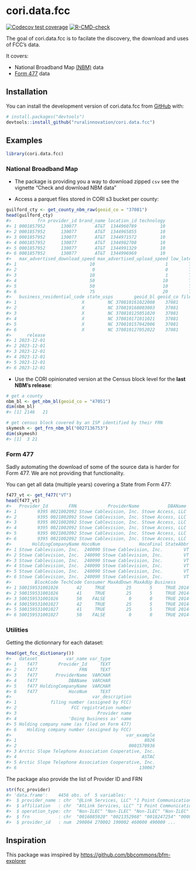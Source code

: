 
<!-- README.md is generated from README.Rmd. Please edit that file -->

# cori.data.fcc

<!-- badges: start -->

[![Codecov test
coverage](https://codecov.io/gh/ruralinnovation/cori.data.fcc/branch/main/graph/badge.svg)](https://app.codecov.io/gh/ruralinnovation/cori.data.fcc?branch=main)
[![R-CMD-check](https://github.com/ruralinnovation/cori.data.fcc/actions/workflows/R-CMD-check.yaml/badge.svg)](https://github.com/ruralinnovation/cori.data.fcc/actions/workflows/R-CMD-check.yaml)
<!-- badges: end -->

The goal of cori.data.fcc is to facilate the discovery, the download and
uses of FCC’s data.

It covers:

- National Broadband Map [(NBM)](https://broadbandmap.fcc.gov/home)
  data  
- [Form
  477](https://www.fcc.gov/general/broadband-deployment-data-fcc-form-477)
  data

## Installation

You can install the development version of cori.data.fcc from
[GitHub](https://github.com/) with:

``` r
# install.packages("devtools")
devtools::install_github("ruralinnovation/cori.data.fcc")
```

## Examples

``` r
library(cori.data.fcc)
```

### National Broadband Map

- The package is providing you a way to download zipped `csv` see the
  vignette “Check and download NBM data”

- Access a parquet files stored in CORI s3 bucket per county:

``` r
guilford_cty <- get_county_nbm_raw(geoid_co = "37081")
head(guilford_cty)
#>          frn provider_id brand_name location_id technology
#> 1 0001857952      130077       AT&T  1344960789         10
#> 2 0001857952      130077       AT&T  1344965855         10
#> 3 0001857952      130077       AT&T  1344971572         10
#> 4 0001857952      130077       AT&T  1344982708         10
#> 5 0001857952      130077       AT&T  1344991329         10
#> 6 0001857952      130077       AT&T  1344996969         10
#>   max_advertised_download_speed max_advertised_upload_speed low_latency
#> 1                            10                           1        TRUE
#> 2                             0                           0        TRUE
#> 3                            10                           1        TRUE
#> 4                            50                          10        TRUE
#> 5                            50                          10        TRUE
#> 6                            75                          20        TRUE
#>   business_residential_code state_usps        geoid_bl geoid_co file_time_stamp
#> 1                         X         NC 370810161022008    37081      2024-09-03
#> 2                         X         NC 370810168003003    37081      2024-09-03
#> 3                         X         NC 370810125051020    37081      2024-09-03
#> 4                         X         NC 370810171011021    37081      2024-09-03
#> 5                         X         NC 370810157042006    37081      2024-09-03
#> 6                         X         NC 370810127052022    37081      2024-09-03
#>      release
#> 1 2023-12-01
#> 2 2023-12-01
#> 3 2023-12-01
#> 4 2023-12-01
#> 5 2023-12-01
#> 6 2023-12-01
```

- Use the CORI opinionated version at the Census block level for the
  **last NBM’s release**:

``` r
# get a county
nbm_bl <- get_nbm_bl(geoid_co = "47051")
dim(nbm_bl)
#> [1] 2146   21

# get census block covered by an ISP identified by their FRN
skymesh <- get_frn_nbm_bl("0027136753")
dim(skymesh)
#> [1]  3 21
```

### Form 477

Sadly automating the download of some of the source data is harder for
Form 477. We are not providing that functionality.

You can get all data (multiple years) covering a State from Form 477:

``` r
f477_vt <- get_f477("VT")
head(f477_vt)
#>   Provider_Id        FRN            ProviderName           DBAName
#> 1        9395 0021002092 Stowe Cablevision, Inc. Stowe Access, LLC
#> 2        9395 0021002092 Stowe Cablevision, Inc. Stowe Access, LLC
#> 3        9395 0021002092 Stowe Cablevision, Inc. Stowe Access, LLC
#> 4        9395 0021002092 Stowe Cablevision, Inc. Stowe Access, LLC
#> 5        9395 0021002092 Stowe Cablevision, Inc. Stowe Access, LLC
#> 6        9395 0021002092 Stowe Cablevision, Inc. Stowe Access, LLC
#>        HoldingCompanyName HocoNum               HocoFinal StateAbbr
#> 1 Stowe Cablevision, Inc.  240090 Stowe Cablevision, Inc.        VT
#> 2 Stowe Cablevision, Inc.  240090 Stowe Cablevision, Inc.        VT
#> 3 Stowe Cablevision, Inc.  240090 Stowe Cablevision, Inc.        VT
#> 4 Stowe Cablevision, Inc.  240090 Stowe Cablevision, Inc.        VT
#> 5 Stowe Cablevision, Inc.  240090 Stowe Cablevision, Inc.        VT
#> 6 Stowe Cablevision, Inc.  240090 Stowe Cablevision, Inc.        VT
#>         BlockCode TechCode Consumer MaxAdDown MaxAdUp Business       Date
#> 1 500159531001026       42     TRUE        25       5     TRUE 2014-12-01
#> 2 500159531001026       41     TRUE        25       5     TRUE 2014-12-01
#> 3 500159531001026       50    FALSE         0       0     TRUE 2014-12-01
#> 4 500159531001027       42     TRUE        25       5     TRUE 2014-12-01
#> 5 500159531001027       41     TRUE        25       5     TRUE 2014-12-01
#> 6 500159531001027       50    FALSE         0       0     TRUE 2014-12-01
```

### Utilities

Getting the dictionnary for each dataset:

``` r
head(get_fcc_dictionary())
#>   dataset           var_name var_type
#> 1    f477        Provider_Id     TEXT
#> 2    f477                FRN     TEXT
#> 3    f477       ProviderName  VARCHAR
#> 4    f477            DBAName  VARCHAR
#> 5    f477 HoldingCompanyName  VARCHAR
#> 6    f477            HocoNum     TEXT
#>                               var_description
#> 1             filing number (assigned by FCC)
#> 2                     FCC registration number
#> 3                               Provider name
#> 4                    'Doing business as' name
#> 5 Holding company name (as filed on Form 477)
#> 6    Holding company number (assigned by FCC)
#>                                            var_example
#> 1                                                 8026
#> 2                                           0001570936
#> 3 Arctic Slope Telephone Association Cooperative, Inc.
#> 4                                                ASTAC
#> 5 Arctic Slope Telephone Association Cooperative, Inc.
#> 6                                               130067
```

The package also provide the list of Provider ID and FRN

``` r
str(fcc_provider)
#> 'data.frame':    4456 obs. of  5 variables:
#>  $ provider_name : chr  "@Link Services, LLC" "1 Point Communications" "101Netlink" "123.Net, Inc" ...
#>  $ affiliation   : chr  "AtLink Services, LLC" "1 Point Communications" "101Netlink" "123.Net, Inc." ...
#>  $ operation_type: chr  "Non-ILEC" "Non-ILEC" "Non-ILEC" "Non-ILEC" ...
#>  $ frn           : chr  "0016085920" "0021352968" "0018247254" "0008590846" ...
#>  $ provider_id   : num  290004 270002 190002 460000 490000 ...
```

## Inspiration

This package was imspired by <https://github.com/bbcommons/bfm-explorer>
